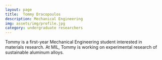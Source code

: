 ```yaml
---
layout: page
title:  Tommy Dracopoulos
description: Mechanical Engineering
img: assets/img/profile.jpg
category: undergraduate researchers 
---
```


Tommy is a first-year Mechanical Engineering student interested in materials research. At MIL, Tommy is working on experimental research of sustainable aluminum alloys. 